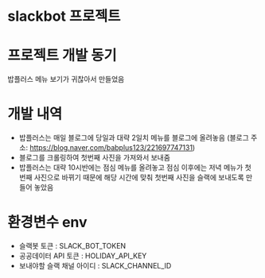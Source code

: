 # slackbot 프로젝트

# 프로젝트 개발 동기
밥플러스 메뉴 보기가 귀찮아서 만들었음

# 개발 내역

- 밥플러스는 매일 블로그에 당일과 대략 2일치 메뉴를 블로그에 올려놓음 (블로그 주소: https://blog.naver.com/babplus123/221697747131) 
- 블로그를 크롤링하여 첫번째 사진을 가져와서 보내줌
- 밥플러스는 대략 10시반에는 점심 메뉴를 올려놓고 점심 이후에는 저녁 메뉴가 첫 번째 사진으로 바뀌기 때문에 해당 시간에 맞춰 첫번째 사진을 슬랙에 보내도록 만들어 놓았음

# 환경변수 env

- 슬랙봇 토큰 : SLACK_BOT_TOKEN
- 공공데이터 API 토큰 : HOLIDAY_API_KEY
- 보내야할 슬랙 채널 아이디 : SLACK_CHANNEL_ID


